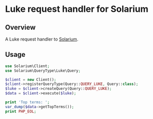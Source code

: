 # Luke request handler for Solarium

## Overview

A Luke request handler to [Solarium](https://github.com/basdenooijer/solarium).

## Usage

```php
use Solarium\Client;
use Solarium\QueryType\Luke\Query;

$client = new Client();
$client->registerQueryType(Query::QUERY_LUKE, Query::class);
$luke = $client->createQuery(Query::QUERY_LUKE);
$data = $client->execute($luke);

print 'Top terms: ';
var_dump($data->getTopTerms());
print PHP_EOL;
```

